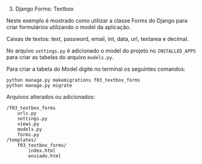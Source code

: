 03. Django Forms: Textbox

Neste exemplo é mostrado como utilizar a classe Forms do Django para criar formulários utilizando o model da aplicação.

Caixas de textos: text, password, email, int, data, url, textarea e decimal.

No arquivo `settings.py` é adicionado o model do projeto no `INSTALLED_APPS` para criar as tabelas do arquivo `models.py`.

Para criar a tabela do Model digite no terminal os seguintes comandos:

    python manage.py makemigrations f03_textbox_forms
    python manage.py migrate

Arquivos alterados ou adicionados:

    /f03_textbox_forms
        urls.py
        settings.py
        views.py
        models.py
        forms.py
    /templates/
        f03_textbox_forms/
            index.html
            enviado.html